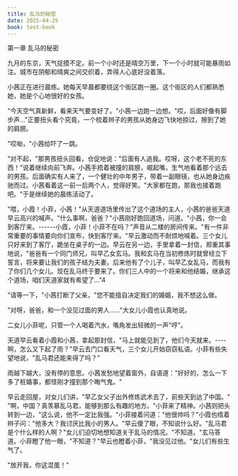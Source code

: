 ```yaml
---
title: 乱马的秘密
date: 2025-04-25
book: test-book
---
```

第一章 乱马的秘密

九月的东京，天气捉摸不定。前一个小时还是晴空万里，下一个小时就可能暴雨如注。城市在阴郁和晴爽之间交织着，弄得人心底好没着落。

小茜正在进行晨练。她每天早晨都要绕这个街区跑一圈。这个街区的人们都熟悉她，她是个心地很好的女孩。

"今天空气真新鲜，看来天气要变好了。"小茜一边跑一边想。"哎，后面好像有脚步声…"正要扭头看个究竟，一个梳着辫子的男孩从她身边飞快地掠过，擦到了她的肩膀。

"哎呦，"小茜给吓了一跳。

"对不起，"那男孩扭头回看，仓促地说："后面有人追我。哎呀，这个老不死的东西！"说着继续向前飞奔。小茜手捂着被撞的肩膀，崛起嘴，生气地看着那个远去的男孩。后面确实有人来了，一个健壮的中年男子，带着一副眼镜，也从她身边疾驰而过。小茜看着这一前一后两个人，觉得好笑。"大家都在跑，那我也接着跑吧。"于是继续她的晨练活动了。

"喂，小霞！小菲，小茜！"从天道道场里传出了这个道场的主人，小茜的爸爸天道早云高兴的喊声。"什么事啊，爸爸？"小茜刚好跑回道场，问道。"小茜，你一会到客厅来。------小霞，小菲！小菲不在吗？"声音从二楼的房间传来。"有一件非常重要的事情要向你们宣布，快到客厅来。"早云激动而不耐烦地喊着。三个女儿只好来到了客厅，跪坐在桌子的一边。早云在另一边，手里拿着一封信，郑重其事地说，"爸爸有一个同门师兄，叫早乙女玄马。我和玄马在当初修炼时就曾经立下誓言，将来要让我们的孩子结为夫妻。后来他有了个儿子，叫早乙女乱马，而我有了你们几个女儿。现在乱马终于要来了。你们三人中的一个将来和他结婚，继承这个道场，咱们天道家就有希望了…"4

"请等一下，"小茜打断了父亲，"您不能擅自决定我们的婚姻，我不想这么做。

"对呀，爸爸，和一个没见过面的男人……"大女儿小霞也认真地说。

二女儿小菲呢，只管一个人喝着汽水，嘴角发出轻微的一声"哼"。

天道早云看着小霞和小茜，拿起那封信，"马上就能见到了，他们今天就来。----啊，怎么又下起了雨？"早云去门口看天气，三个女儿开始窃窃私语。小菲有些失望地说，"乱马君还能来得了吗？"

雨越下越大，没有停的意思。小茜发愁地望着窗外，自语道："好好的，怎么一下多了桩婚事，都怪刚才撞到那个晦气鬼。"

早云走回屋，对女儿们讲，"早乙女父子出外修炼武术去了，前些天到达了中国。" "啊，中国？真羡慕乱马君，能够到那么有趣的地方。"小菲来了精神。小茜则把头转到一边，"这么说，他不一定比我强。"小菲接着问道："他很帅吗？"小霞也绺着辫子问："他多大？我讨厌比我小的男人。"早云傻了眼，不知说什么好。"乱马君是个什么样的人啊？"女儿们迫切地想知道关于乱马的情况。"不知道。"玄马答道。小菲瞪了他一眼，"不知道？"早云也瞪着小菲，"我没见过他。"女儿们有些生气了。

"放开我，你这混蛋！"